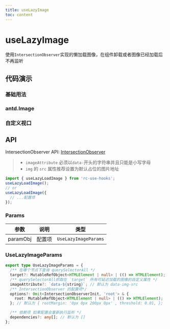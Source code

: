 ```yaml
---
title: useLazyImage
toc: content
---
```


# useLazyImage

使用`IntersectionObserver`实现的懒加载图像，在组件卸载或者图像已经加载后不再监听

## 代码演示

### 基础用法

<code src="./demos/Demo1.tsx" ></code>

### antd.Image

<code src="./demos/Demo2.tsx" ></code>

### 自定义视口

<code src="./demos/Demo3.tsx" ></code>

## API

IntersectionObserver API: [IntersectionObserver](https://developer.mozilla.org/zh-CN/docs/Web/API/IntersectionObserver)

> - `imageAttribute` 必须以`data-`开头的字符串并且只能是小写字母
> - `img` 的 `src` 属性推荐设置为默认占位的图片地址

```ts
import { useLazyLoadImage } from 'rc-use-hooks';
useLazyLoadImage();
// or
useLazyLoadImage({
  // ...配置项
});
```

### Params

|   参数   |  说明  |         类型         |
| :------: | :----: | :------------------: |
| paramObj | 配置项 | `UseLazyImageParams` |

### UseLazyImageParams

```ts
export type UseLazyImageParams = {
  /** 在哪个节点下查询 querySelectorAll */
  target?: MutableRefObject<HTMLElement | null> | (() => HTMLElement); //  默认为 document
  /** querySelectorAll抓取在 `target` 所有可延迟加载的图像的自定义属性 */
  imageAttribute?: `data-${string}`; // 默认为 data-img-src
  /** IntersectionObserver 的配置项*/
  options?: Omit<IntersectionObserverInit, 'root'> & {
    root: MutableRefObject<HTMLElement | null> | (() => HTMLElement);
  }; // 默认为 { rootMargin: '0px 0px 200px 0px' , threshold: 0.01, };

  /** 依赖项 如果配置会重新执行监听 */
  dependencies?: any[]; // 默认为 []
};
```
